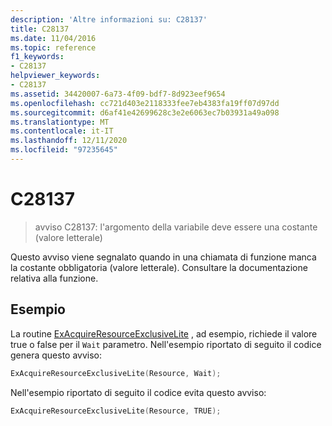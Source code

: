 ```yaml
---
description: 'Altre informazioni su: C28137'
title: C28137
ms.date: 11/04/2016
ms.topic: reference
f1_keywords:
- C28137
helpviewer_keywords:
- C28137
ms.assetid: 34420007-6a73-4f09-bdf7-8d923eef9654
ms.openlocfilehash: cc721d403e2118333fee7eb4383fa19ff07d97dd
ms.sourcegitcommit: d6af41e42699628c3e2e6063ec7b03931a49a098
ms.translationtype: MT
ms.contentlocale: it-IT
ms.lasthandoff: 12/11/2020
ms.locfileid: "97235645"
---
```

# <a name="c28137"></a>C28137

> avviso C28137: l'argomento della variabile deve essere una costante (valore letterale)

Questo avviso viene segnalato quando in una chiamata di funzione manca la costante obbligatoria (valore letterale). Consultare la documentazione relativa alla funzione.

## <a name="example"></a>Esempio

La routine [ExAcquireResourceExclusiveLite](/windows-hardware/drivers/ddi/content/wdm/nf-wdm-exacquireresourceexclusivelite) , ad esempio, richiede il valore true o false per il `Wait` parametro. Nell'esempio riportato di seguito il codice genera questo avviso:

```cpp
ExAcquireResourceExclusiveLite(Resource, Wait);
```

Nell'esempio riportato di seguito il codice evita questo avviso:

```cpp
ExAcquireResourceExclusiveLite(Resource, TRUE);
```
